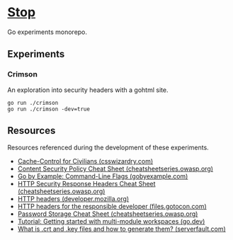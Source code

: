 # [Stop](https://github.com/dbtedman/stop)

Go experiments monorepo.

## Experiments

### Crimson

An exploration into security headers with a gohtml site.

```shell
go run ./crimson
go run ./crimson -dev=true
```

## Resources

Resources referenced during the development of these experiments.

- [Cache-Control for Civilians (csswizardry.com)](https://csswizardry.com/2019/03/cache-control-for-civilians/)
- [Content Security Policy Cheat Sheet (cheatsheetseries.owasp.org)](https://cheatsheetseries.owasp.org/cheatsheets/Content_Security_Policy_Cheat_Sheet.html)
- [Go by Example: Command-Line Flags (gobyexample.com)](https://gobyexample.com/command-line-flags)
- [HTTP Security Response Headers Cheat Sheet (cheatsheetseries.owasp.org)](https://cheatsheetseries.owasp.org/cheatsheets/HTTP_Headers_Cheat_Sheet.html)
- [HTTP headers (developer.mozilla.org)](https://developer.mozilla.org/en-US/docs/Web/HTTP/Headers)
- [HTTP headers for the responsible developer (files.gotocon.com)](https://files.gotocon.com/uploads/slides/conference_16/1117/original/Stefan-Judis-http-headers-for-the-responsible-developer.pdf)
- [Password Storage Cheat Sheet (cheatsheetseries.owasp.org)](https://cheatsheetseries.owasp.org/cheatsheets/Password_Storage_Cheat_Sheet.html)
- [Tutorial: Getting started with multi-module workspaces (go.dev)](https://go.dev/doc/tutorial/workspaces)
- [What is .crt and .key files and how to generate them? (serverfault.com)](https://serverfault.com/questions/224122#answer-224127)
